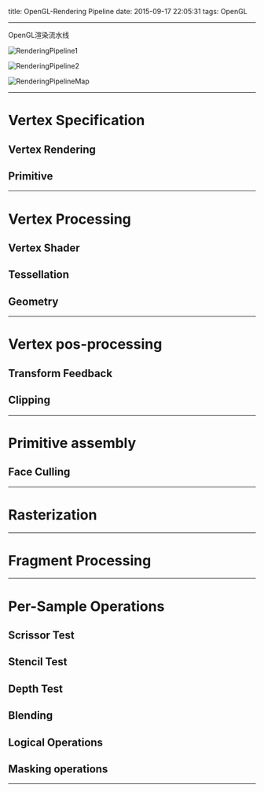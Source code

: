 title: OpenGL-Rendering Pipeline
date: 2015-09-17 22:05:31
tags: OpenGL

---
OpenGL渲染流水线

![RenderingPipeline1](http://7xlvtd.com1.z0.glb.clouddn.com/OpenGLRenderingPipeline-1.png)

![RenderingPipeline2](http://7xlvtd.com1.z0.glb.clouddn.com/15-9-21/27893569.jpg)

![RenderingPipelineMap](http://7xlvtd.com1.z0.glb.clouddn.com/15-9-21/29976945.jpg)

---
# Vertex Specification

## Vertex Rendering

## Primitive

---

# Vertex Processing

## Vertex Shader

## Tessellation

## Geometry

---

# Vertex pos-processing

## Transform Feedback

## Clipping

---
# Primitive assembly

## Face Culling

---
# Rasterization

---
# Fragment Processing

---
# Per-Sample Operations

## Scrissor Test

## Stencil Test

## Depth Test

## Blending

## Logical Operations 

## Masking operations

---